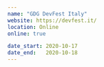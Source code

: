 ```yaml
---
name: "GDG DevFest Italy"
website: https://devfest.it/
location: Online
online: true

date_start: 2020-10-17
date_end:   2020-10-18
---
```

